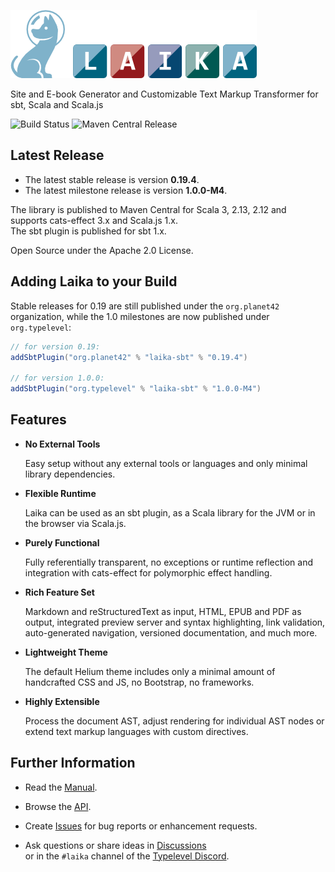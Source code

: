 
![Laika](docs/src/img/site/laika-dog@1.5x.png)

Site and E-book Generator and Customizable Text Markup Transformer for sbt, Scala and Scala.js

![Build Status](https://github.com/planet42/Laika/workflows/CI/badge.svg)
![Maven Central Release](https://img.shields.io/maven-central/v/org.planet42/laika-core_2.12.svg)


Latest Release
--------------

* The latest stable release is version **0.19.4**.
* The latest milestone release is version **1.0.0-M4**.

The library is published to Maven Central for Scala 3, 2.13, 2.12 and supports cats-effect 3.x and Scala.js 1.x.  
The sbt plugin is published for sbt 1.x.

Open Source under the Apache 2.0 License.


Adding Laika to your Build
--------------------------

Stable releases for 0.19 are still published under the `org.planet42` organization, 
while the 1.0 milestones are now published under `org.typelevel`:

```scala
// for version 0.19:
addSbtPlugin("org.planet42" % "laika-sbt" % "0.19.4")

// for version 1.0.0:
addSbtPlugin("org.typelevel" % "laika-sbt" % "1.0.0-M4")
```


Features
--------

* **No External Tools**

  Easy setup without any external tools or languages and only minimal library dependencies.
  
* **Flexible Runtime**

  Laika can be used as an sbt plugin, as a Scala library for the JVM or in the browser via Scala.js.
  
* **Purely Functional**

  Fully referentially transparent, no exceptions or runtime reflection and integration 
  with cats-effect for polymorphic effect handling.
  
* **Rich Feature Set**

  Markdown and reStructuredText as input, HTML, EPUB and PDF as output, integrated preview server and syntax highlighting, 
  link validation, auto-generated navigation, versioned documentation, and much more.
  
* **Lightweight Theme**

  The default Helium theme includes only a minimal amount of handcrafted CSS and JS, no Bootstrap, no frameworks.

* **Highly Extensible**

  Process the document AST, adjust rendering for individual AST nodes 
  or extend text markup languages with custom directives.
  

Further Information
-------------------

* Read the [Manual].

* Browse the [API].

* Create [Issues] for bug reports or enhancement requests.

* Ask questions or share ideas in [Discussions]  
  or in the `#laika` channel of the [Typelevel Discord].


[Manual]: https://typelevel.org/Laika/
[API]: https://typelevel.org/Laika/latest/api/laika/api/
[Issues]: https://github.com/typelevel/Laika/issues
[Discussions]: https://github.com/typelevel/Laika/discussions
[Typelevel Discord]: https://discord.gg/XF3CXcMzqD